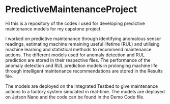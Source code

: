# PredictiveMaintenanceProject

Hi this is a repository of the codes I used for developing predictive maintenance models for my capstone project. 

I worked on predictive maintenance through identifying anomalous sensor readings, estimating machine remaining useful lifetime (RUL) and utilising machine learning and statistical methods to recommend maintenance actions. The different models used for anomaly detection and RUL prediction are stored in their respective files. The performance of the anomaly detection and RUL prediction models in prolonging machine life through intelligent maintenance recommendations are stored in the Results file. 

The models are deployed on the Integrated Testbed to give maintenance actions to a factory system simulated in real-time. The models are deployed on Jetson Nano and the code can be found in the Demo Code file. 
